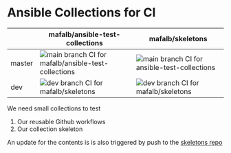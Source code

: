 # Ansible Collections for CI

||mafalb/ansible-test-collections|mafalb/skeletons|
|---|---|---|
|master|![main branch CI for mafalb/ansible-test-collections](https://github.com/mafalb/ansible-test-collections/actions/workflows/CI.yml/badge.svg)|![main branch CI for ansible-test-collections](https://github.com/mafalb/skeletons/actions/workflows/CI.yml/badge.svg)|
|dev|![dev branch CI for mafalb/skeletons](https://github.com/mafalb/skeletons/actions/workflows/CI.yml/badge.svg?branch=dev)|![dev branch CI for mafalb/skeletons](https://github.com/mafalb/skeletons/actions/workflows/CI.yml/badge.svg?branch=dev)|

We need small collections to test

1. Our reusable Github workflows
2. Our collection skeleton

An update for the contents is is also triggered by push to the [skeletons repo](mafalb/skeletons)

[skeletons repo]: https://github.com/mafalb/ansible_collection_skeleton/tree/dev
